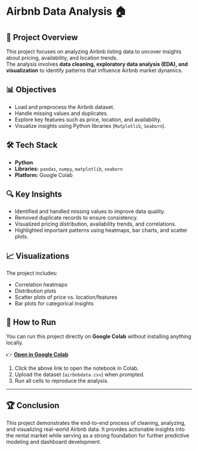 # Airbnb Data Analysis 🏠

## 📌 Project Overview
This project focuses on analyzing Airbnb listing data to uncover insights about pricing, availability, and location trends.  
The analysis involves **data cleaning, exploratory data analysis (EDA), and visualization** to identify patterns that influence Airbnb market dynamics.

## 📊 Objectives
- Load and preprocess the Airbnb dataset.
- Handle missing values and duplicates.
- Explore key features such as price, location, and availability.
- Visualize insights using Python libraries (`Matplotlib`, `Seaborn`).

## 🛠️ Tech Stack
- **Python**  
- **Libraries:** `pandas`, `numpy`, `matplotlib`, `seaborn`  
- **Platform:** Google Colab


## 🔍 Key Insights
- Identified and handled missing values to improve data quality.
- Removed duplicate records to ensure consistency.
- Visualized pricing distribution, availability trends, and correlations.
- Highlighted important patterns using heatmaps, bar charts, and scatter plots.

## 📈 Visualizations
The project includes:
- Correlation heatmaps
- Distribution plots
- Scatter plots of price vs. location/features
- Bar plots for categorical insights

## 🚀 How to Run
You can run this project directly on **Google Colab** without installing anything locally.  

👉 [**Open in Google Colab**](https://colab.research.google.com/drive/1kOT7fk5k2M-XdBE5-GcyrpPsd71UzOZ7?usp=sharing)

1. Click the above link to open the notebook in Colab.  
2. Upload the dataset (`airbnbdata.csv`) when prompted.  
3. Run all cells to reproduce the analysis.  

---


## 🏆 Conclusion
This project demonstrates the end-to-end process of cleaning, analyzing, and visualizing real-world Airbnb data. It provides actionable insights into the rental market while serving as a strong foundation for further predictive modeling and dashboard development.

